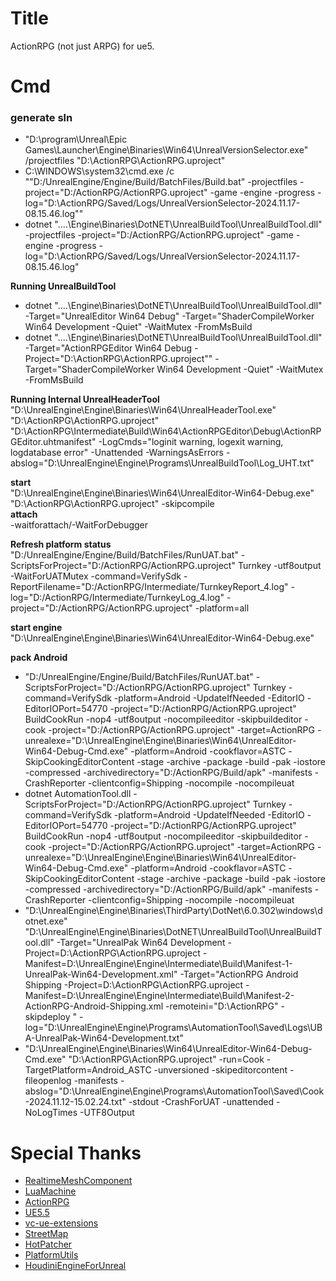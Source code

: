 # Title
ActionRPG (not just ARPG) for ue5.

# Cmd

### generate sln
- "D:\program\Unreal\Epic Games\Launcher\Engine\Binaries\Win64\UnrealVersionSelector.exe" /projectfiles "D:\ActionRPG\ActionRPG.uproject"<br>
- C:\WINDOWS\system32\cmd.exe /c ""D:/UnrealEngine/Engine/Build/BatchFiles/Build.bat"  -projectfiles -project="D:/ActionRPG/ActionRPG.uproject" -game -engine -progress -log="D:\ActionRPG/Saved/Logs/UnrealVersionSelector-2024.11.17-08.15.46.log""<br>
- dotnet  "..\..\Engine\Binaries\DotNET\UnrealBuildTool\UnrealBuildTool.dll" -projectfiles -project="D:/ActionRPG/ActionRPG.uproject" -game -engine -progress -log="D:\ActionRPG/Saved/Logs/UnrealVersionSelector-2024.11.17-08.15.46.log"<br>


**Running UnrealBuildTool**<br>
- dotnet  "..\..\Engine\Binaries\DotNET\UnrealBuildTool\UnrealBuildTool.dll" -Target="UnrealEditor Win64 Debug" -Target="ShaderCompileWorker Win64 Development -Quiet" -WaitMutex -FromMsBuild<br>
- dotnet  "..\..\Engine\Binaries\DotNET\UnrealBuildTool\UnrealBuildTool.dll" -Target="ActionRPGEditor Win64 Debug -Project=\"D:\ActionRPG\ActionRPG.uproject\"" -Target="ShaderCompileWorker Win64 Development -Quiet" -WaitMutex -FromMsBuild<br>

**Running Internal UnrealHeaderTool**<br>
"D:\UnrealEngine\Engine\Binaries\Win64\UnrealHeaderTool.exe" "D:\ActionRPG\ActionRPG.uproject" "D:\ActionRPG\Intermediate\Build\Win64\ActionRPGEditor\Debug\ActionRPGEditor.uhtmanifest" -LogCmds="loginit warning, logexit warning, logdatabase error" -Unattended -WarningsAsErrors -abslog="D:\UnrealEngine\Engine\Programs\UnrealBuildTool\Log_UHT.txt"<br>

**start**<br>
"D:\UnrealEngine\Engine\Binaries\Win64\UnrealEditor-Win64-Debug.exe" "D:\ActionRPG\ActionRPG.uproject" -skipcompile<br>
**attach**<br>
-waitforattach/-WaitForDebugger<br>

**Refresh platform status**<br>
"D:/UnrealEngine/Engine/Build/BatchFiles/RunUAT.bat"  -ScriptsForProject="D:/ActionRPG/ActionRPG.uproject" Turnkey -utf8output -WaitForUATMutex -command=VerifySdk -ReportFilename="D:/ActionRPG/Intermediate/TurnkeyReport_4.log" -log="D:/ActionRPG/Intermediate/TurnkeyLog_4.log" -project="D:/ActionRPG/ActionRPG.uproject"  -platform=all<br>

**start engine**<br>
"D:\UnrealEngine\Engine\Binaries\Win64\UnrealEditor-Win64-Debug.exe"<br>

**pack Android**<br>
- "D:/UnrealEngine/Engine/Build/BatchFiles/RunUAT.bat"  -ScriptsForProject="D:/ActionRPG/ActionRPG.uproject" Turnkey -command=VerifySdk -platform=Android -UpdateIfNeeded -EditorIO -EditorIOPort=54770  -project="D:/ActionRPG/ActionRPG.uproject" BuildCookRun -nop4 -utf8output -nocompileeditor -skipbuildeditor -cook  -project="D:/ActionRPG/ActionRPG.uproject" -target=ActionRPG  -unrealexe="D:\UnrealEngine\Engine\Binaries\Win64\UnrealEditor-Win64-Debug-Cmd.exe" -platform=Android  -cookflavor=ASTC -SkipCookingEditorContent -stage -archive -package -build -pak -iostore -compressed -archivedirectory="D:/ActionRPG/Build/apk" -manifests -CrashReporter -clientconfig=Shipping -nocompile -nocompileuat<br>
- dotnet  AutomationTool.dll -ScriptsForProject="D:/ActionRPG/ActionRPG.uproject" Turnkey -command=VerifySdk -platform=Android -UpdateIfNeeded -EditorIO -EditorIOPort=54770  -project="D:/ActionRPG/ActionRPG.uproject" BuildCookRun -nop4 -utf8output -nocompileeditor -skipbuildeditor -cook  -project="D:/ActionRPG/ActionRPG.uproject" -target=ActionRPG  -unrealexe="D:\UnrealEngine\Engine\Binaries\Win64\UnrealEditor-Win64-Debug-Cmd.exe" -platform=Android  -cookflavor=ASTC -SkipCookingEditorContent -stage -archive -package -build -pak -iostore -compressed -archivedirectory="D:/ActionRPG/Build/apk" -manifests -CrashReporter -clientconfig=Shipping -nocompile -nocompileuat<br>
- "D:\UnrealEngine\Engine\Binaries\ThirdParty\DotNet\6.0.302\windows\dotnet.exe" "D:\UnrealEngine\Engine\Binaries\DotNET\UnrealBuildTool\UnrealBuildTool.dll" -Target="UnrealPak Win64 Development -Project=D:\ActionRPG\ActionRPG.uproject -Manifest=D:\UnrealEngine\Engine\Intermediate\Build\Manifest-1-UnrealPak-Win64-Development.xml" -Target="ActionRPG Android Shipping -Project=D:\ActionRPG\ActionRPG.uproject -Manifest=D:\UnrealEngine\Engine\Intermediate\Build\Manifest-2-ActionRPG-Android-Shipping.xml  -remoteini=\"D:\ActionRPG\"  -skipdeploy " -log="D:\UnrealEngine\Engine\Programs\AutomationTool\Saved\Logs\UBA-UnrealPak-Win64-Development.txt"<br>
- "D:\UnrealEngine\Engine\Binaries\Win64\UnrealEditor-Win64-Debug-Cmd.exe" "D:\ActionRPG\ActionRPG.uproject" -run=Cook  -TargetPlatform=Android_ASTC  -unversioned -skipeditorcontent -fileopenlog -manifests -abslog="D:\UnrealEngine\Engine\Programs\AutomationTool\Saved\Cook-2024.11.12-15.02.24.txt" -stdout -CrashForUAT -unattended -NoLogTimes  -UTF8Output<br>


# Special Thanks
- [RealtimeMeshComponent](https://github.com/TriAxis-Games/RealtimeMeshComponent)
- [LuaMachine](https://github.com/rdeioris/LuaMachine)
- [ActionRPG](https://docs.unrealengine.com/4.27/zh-CN/Resources/SampleGames/ARPG/)
- [UE5.5](https://www.unrealengine.com/zh-CN/unreal-engine-5)
- [vc-ue-extensions](https://github.com/microsoft/vc-ue-extensions)
- [StreetMap](https://github.com/ue4plugins/StreetMap)
- [HotPatcher](https://github.com/hxhb/HotPatcher)
- [PlatformUtils](https://github.com/hxhb/PlatformUtils)
- [HoudiniEngineForUnreal](https://github.com/sideeffects/HoudiniEngineForUnreal)



